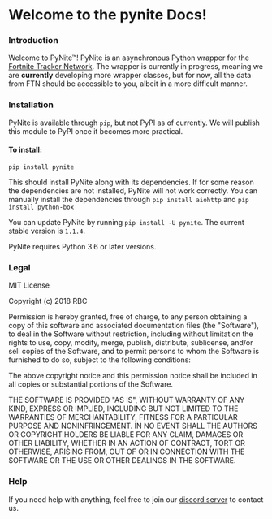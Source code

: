 # Welcome to the pynite Docs!

### Introduction
Welcome to PyNite™! PyNite is an asynchronous Python wrapper for the [Fortnite Tracker Network](https://fortnitetracker.com). The wrapper is currently in progress, meaning we are **currently** developing more wrapper classes, but for now, all the data from FTN should be accessible to you, albeit in a more difficult manner.

### Installation
PyNite is available through `pip`, but not PyPI as of currently. We will publish this module to PyPI once it becomes more practical.
#### To install:
```pip install pynite```

This should install PyNite along with its dependencies. If for some reason the dependencies are not installed, PyNite will not work correctly. You can manually install the dependencies through
```pip install aiohttp```
and
```pip install python-box```

You can update PyNite by running ```pip install -U pynite```. The current stable version is `1.1.4`.

PyNite requires Python 3.6 or later versions.

### Legal
MIT License

Copyright (c) 2018 RBC

Permission is hereby granted, free of charge, to any person obtaining a copy
of this software and associated documentation files (the "Software"), to deal
in the Software without restriction, including without limitation the rights
to use, copy, modify, merge, publish, distribute, sublicense, and/or sell
copies of the Software, and to permit persons to whom the Software is
furnished to do so, subject to the following conditions:

The above copyright notice and this permission notice shall be included in all
copies or substantial portions of the Software.

THE SOFTWARE IS PROVIDED "AS IS", WITHOUT WARRANTY OF ANY KIND, EXPRESS OR
IMPLIED, INCLUDING BUT NOT LIMITED TO THE WARRANTIES OF MERCHANTABILITY,
FITNESS FOR A PARTICULAR PURPOSE AND NONINFRINGEMENT. IN NO EVENT SHALL THE
AUTHORS OR COPYRIGHT HOLDERS BE LIABLE FOR ANY CLAIM, DAMAGES OR OTHER
LIABILITY, WHETHER IN AN ACTION OF CONTRACT, TORT OR OTHERWISE, ARISING FROM,
OUT OF OR IN CONNECTION WITH THE SOFTWARE OR THE USE OR OTHER DEALINGS IN THE
SOFTWARE.

### Help
If you need help with anything, feel free to join our [discord server](https://discord.gg/RzsYQ9f) to contact us.
